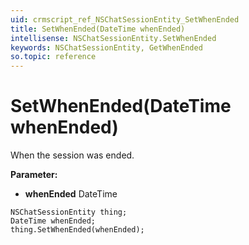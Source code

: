 ```yaml
---
uid: crmscript_ref_NSChatSessionEntity_SetWhenEnded
title: SetWhenEnded(DateTime whenEnded)
intellisense: NSChatSessionEntity.SetWhenEnded
keywords: NSChatSessionEntity, GetWhenEnded
so.topic: reference
---
```


# SetWhenEnded(DateTime whenEnded)

When the session was ended.

**Parameter:** 
* **whenEnded** DateTime

```crmscript
NSChatSessionEntity thing;
DateTime whenEnded;
thing.SetWhenEnded(whenEnded);
```

